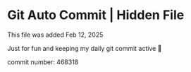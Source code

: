 # Git Auto Commit | Hidden File

This file was added Feb 12, 2025

Just for fun and keeping my daily git commit active 🤪

commit number: 468318
